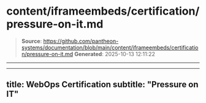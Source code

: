 # content/iframeembeds/certification/pressure-on-it.md

> **Source**: https://github.com/pantheon-systems/documentation/blob/main/content/iframeembeds/certification/pressure-on-it.md
> **Generated**: 2025-10-13 12:11:22

---

---
title: WebOps Certification
subtitle: "Pressure on IT"
---

<Partial file="certification-guide/pressure-on-it.md" />
